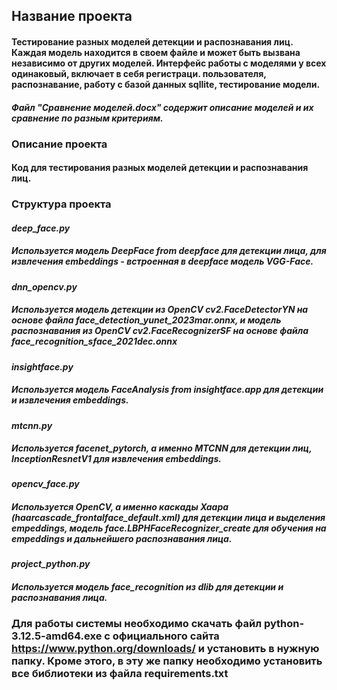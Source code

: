 ## Название проекта
#### Тестирование разных моделей детекции и распознавания лиц. Каждая модель находится в своем файле и может быть вызвана независимо от других моделей. Интерфейс работы с моделями у всех одинаковый, включает в себя регистраци. пользователя, распознавание, работу с базой данных sqllite, тестирование модели.
#### _Файл "Сравнение моделей.docx" содержит описание моделей и их сравнение по разным критериям._ 

### Описание проекта
#### Код для тестирования разных моделей детекции и распознавания лиц. 

### Структура проекта

#### _deep_face.py_
##### Используется модель DeepFace from deepface для детекции лица, для извлечения embeddings - встроенная в deepface модель VGG-Face.

#### _dnn_opencv.py_
##### Используется модель детекции из OpenCV cv2.FaceDetectorYN на основе файла face_detection_yunet_2023mar.onnx, и модель распознавания из OpenCV cv2.FaceRecognizerSF на основе файла face_recognition_sface_2021dec.onnx

#### _insightface.py_
##### Используется модель FaceAnalysis from insightface.app для детекции и извлечения embeddings.

#### _mtcnn.py_
##### Используется facenet_pytorch, а именно MTCNN для детекции лиц, InceptionResnetV1 для извлечения embeddings.

#### _opencv_face.py_
##### Используется OpenCV, а именно каскады Хаара (haarcascade_frontalface_default.xml) для детекции лица и выделения empeddings, модель face.LBPHFaceRecognizer_create для обучения на empeddings и дальнейшего распознавания лица.

#### _project_python.py_
##### Используется модель face_recognition из dlib для детекции и распознавания лица.

### Для работы системы необходимо скачать файл python-3.12.5-amd64.exe с официального сайта https://www.python.org/downloads/ и установить в нужную папку. Кроме этого, в эту же папку необходимо установить все библиотеки из файла requirements.txt
